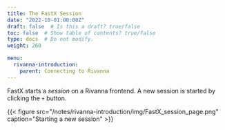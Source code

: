 ```yaml
---
title: The FastX Session
date: "2022-10-01:00:00Z"
draft: false  # Is this a draft? true/false
toc: false  # Show table of contents? true/false
type: docs  # Do not modify.
weight: 260

menu:
  rivanna-introduction:
    parent: Connecting to Rivanna
---
```


FastX starts a _session_ on a Rivanna frontend. A new session is started by clicking the `+` button.

{{< figure src="/notes/rivanna-introduction/img/FastX_session_page.png" caption="Starting a new session" >}}

